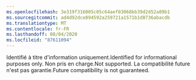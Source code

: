 ```yaml
---
ms.openlocfilehash: 3e319f316005c05c64aef03068bb39d2d52a89b1
ms.sourcegitcommit: ad4d92dce894592a259721a1571b1d8736abacdb
ms.translationtype: MT
ms.contentlocale: fr-FR
ms.lasthandoff: 08/04/2020
ms.locfileid: "87611094"
---
```

<span data-ttu-id="2d5ed-101">Identifié à titre d'information uniquement.</span><span class="sxs-lookup"><span data-stu-id="2d5ed-101">Identified for informational purposes only.</span></span> <span data-ttu-id="2d5ed-102">Non pris en charge.</span><span class="sxs-lookup"><span data-stu-id="2d5ed-102">Not supported.</span></span> <span data-ttu-id="2d5ed-103">La compatibilité future n'est pas garantie.</span><span class="sxs-lookup"><span data-stu-id="2d5ed-103">Future compatibility is not guaranteed.</span></span>
